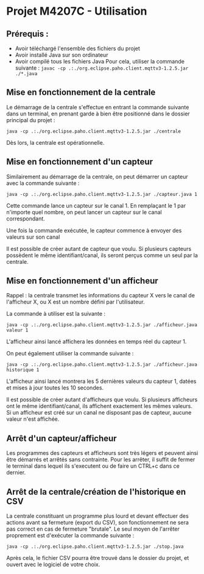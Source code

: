 # Projet M4207C - Utilisation

## Prérequis :

- Avoir téléchargé l&#39;ensemble des fichiers du projet
- Avoir installé Java sur son ordinateur
- Avoir compilé tous les fichiers Java
Pour cela, utiliser la commande suivante :
```javac -cp .:./org.eclipse.paho.client.mqttv3-1.2.5.jar ./*.java```

## Mise en fonctionnement de la centrale

Le démarrage de la centrale s&#39;effectue en entrant la commande suivante dans un terminal, en prenant garde à bien être positionné dans le dossier principal du projet :

```java -cp .:./org.eclipse.paho.client.mqttv3-1.2.5.jar ./centrale```

Dès lors, la centrale est opérationnelle.

## Mise en fonctionnement d&#39;un capteur

Similairement au démarrage de la centrale, on peut démarrer un capteur avec la commande suivante :

```java -cp .:./org.eclipse.paho.client.mqttv3-1.2.5.jar ./capteur.java 1```

Cette commande lance un capteur sur le canal 1. En remplaçant le 1 par n&#39;importe quel nombre, on peut lancer un capteur sur le canal correspondant.

Une fois la commande exécutée, le capteur commence à envoyer des valeurs sur son canal

Il est possible de créer autant de capteur que voulu. Si plusieurs capteurs possèdent le même identifiant/canal, ils seront perçus comme un seul par la centrale.

## Mise en fonctionnement d&#39;un afficheur

Rappel : la centrale transmet les informations du capteur X vers le canal de l&#39;afficheur X, ou X est un nombre défini par l&#39;utilisateur.

La commande à utiliser est la suivante :

```java -cp .:./org.eclipse.paho.client.mqttv3-1.2.5.jar ./afficheur.java valeur 1```

L&#39;afficheur ainsi lancé affichera les données en temps réel du capteur 1.

On peut également utiliser la commande suivante :

```java -cp .:./org.eclipse.paho.client.mqttv3-1.2.5.jar ./afficheur.java historique 1```

L'afficheur ainsi lancé montrera les 5 dernières valeurs du capteur 1, datées et mises à jour toutes les 10 secondes.

Il est possible de créer autant d&#39;afficheurs que voulu. Si plusieurs afficheurs ont le même identifiant/canal, ils affichent exactement les mêmes valeurs. Si un afficheur est créé sur un canal ne disposant pas de capteur, aucune valeur n&#39;est affichée.

## Arrêt d'un capteur/afficheur

Les programmes des capteurs et afficheurs sont très légers et peuvent ainsi être démarrés et arrêtés sans contrainte.
Pour les arrêter, il suffit de fermer le terminal dans lequel ils s'executent ou de faire un CTRL+c dans ce dernier.

## Arrêt de la centrale/création de l'historique en CSV

La centrale constituant un programme plus lourd et devant effectuer des actions avant sa fermeture (export du CSV), son fonctionnement ne sera pas correct en cas de fermeture "brutale". Le seul moyen de l'arrêter proprement est d'exécuter la commande suivante :

```java -cp .:./org.eclipse.paho.client.mqttv3-1.2.5.jar ./stop.java```

Après cela, le fichier CSV pourra être trouvé dans le dossier du projet, et ouvert avec le logiciel de votre choix.
